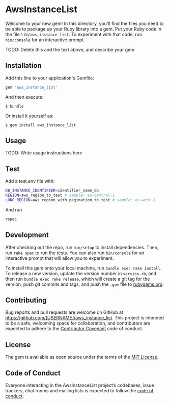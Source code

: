 # AwsInstanceList

Welcome to your new gem! In this directory, you'll find the files you need to be able to package up your Ruby library into a gem. Put your Ruby code in the file `lib/aws_instance_list`. To experiment with that code, run `bin/console` for an interactive prompt.

TODO: Delete this and the text above, and describe your gem

## Installation

Add this line to your application's Gemfile:

```ruby
gem 'aws_instance_list'
```

And then execute:

    $ bundle

Or install it yourself as:

    $ gem install aws_instance_list

## Usage

TODO: Write usage instructions here

## Test
Add a test.env file with:

```bash
DB_INSTANCE_IDENTIFIER=identifier_name_db
REGION=aws_region_to_test # sample: eu-central-1
LONG_REGION=aws_region_with_pagination_to_test # sample: eu-west-1

```

And run

```bash
rspec
```
## Development

After checking out the repo, run `bin/setup` to install dependencies. Then, run `rake spec` to run the tests. You can also run `bin/console` for an interactive prompt that will allow you to experiment.

To install this gem onto your local machine, run `bundle exec rake install`. To release a new version, update the version number in `version.rb`, and then run `bundle exec rake release`, which will create a git tag for the version, push git commits and tags, and push the `.gem` file to [rubygems.org](https://rubygems.org).

## Contributing

Bug reports and pull requests are welcome on GitHub at https://github.com/[USERNAME]/aws_instance_list. This project is intended to be a safe, welcoming space for collaboration, and contributors are expected to adhere to the [Contributor Covenant](http://contributor-covenant.org) code of conduct.

## License

The gem is available as open source under the terms of the [MIT License](https://opensource.org/licenses/MIT).

## Code of Conduct

Everyone interacting in the AwsInstanceList project’s codebases, issue trackers, chat rooms and mailing lists is expected to follow the [code of conduct](https://github.com/[USERNAME]/aws_instance_list/blob/master/CODE_OF_CONDUCT.md).
